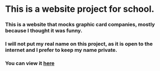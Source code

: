 # This is a website project for school.

### This is a website that mocks graphic card companies, mostly because I thought it was funny.

### I will not put my real name on this project, as it is open to the internet and I prefer to keep my name private. 

### You can view it [here](https://bobsgpus.000webhostapp.com/)
